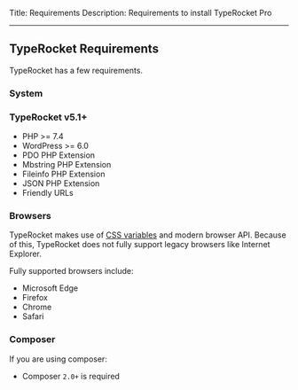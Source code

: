 Title: Requirements 
Description: Requirements to install TypeRocket Pro

---

## TypeRocket Requirements

TypeRocket has a few requirements.

### System

### TypeRocket v5.1+

- PHP >= 7.4
- WordPress >= 6.0
- PDO PHP Extension
- Mbstring PHP Extension
- Fileinfo PHP Extension
- JSON PHP Extension
- Friendly URLs

### Browsers

TypeRocket makes use of [CSS variables](https://caniuse.com/#feat=css-variables) and modern browser API. Because of this, TypeRocket does not fully support legacy browsers like Internet Explorer.

Fully supported browsers include:

- Microsoft Edge
- Firefox
- Chrome
- Safari

### Composer

If you are using composer:

- Composer `2.0+` is required
